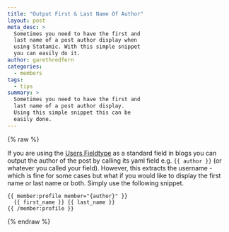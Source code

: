 ```yaml
---
title: "Output First & Last Name Of Author"
layout: post
meta_desc: >
  Sometimes you need to have the first and
  last name of a post author display when
  using Statamic. With this simple snippet
  you can easily do it.
author: garethredfern
categories:
  - members
tags:
  - tips
summary: >
  Sometimes you need to have the first and
  last name of a post author display.
  Using this simple snippet this can be
  easily done.
---
```


{% raw %}

If you are using the [Users Fieldtype](http://statamic.com/learn/documentation/fieldtypes/users) as a standard field in blogs you can output the author of the post by calling its yaml field e.g. `{{ author }}` (or whatever you called your field). However, this extracts the username - which is fine for some cases but what if you would like to display the first name or last name or both. Simply use the following snippet.

~~~twig
{{ member:profile member="{author}" }}
  {{ first_name }} {{ last_name }}
{{ /member:profile }}
~~~

{% endraw %}
